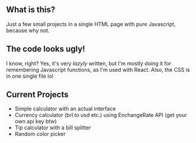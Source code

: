 ## What is this?
Just a few small projects in a single HTML page with pure Javascript, because why not.

## The code looks ugly!
I know, right?
Yes, it's very _lazyly_ written, but I'm mostly doing it for remembering Javascript functions, as I'm used with React.
Also, the CSS is in one single file lol

## Current Projects
- Simple calculator with an actual interface
- Currency calculator (brl to usd etc.) using EnchangeRate API (get your own api key btw)
- Tip calculator with a bill splitter
- Random color picker